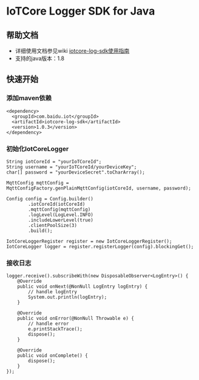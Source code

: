 # IoTCore Logger SDK for Java

## 帮助文档
* 详细使用文档参见wiki [iotcore-log-sdk使用指南](https://github.com/baidu/iotcore-sdk-java/wiki/%E6%97%A5%E5%BF%97%E6%9C%8D%E5%8A%A1SDK)
* 支持的java版本：1.8
    
## 快速开始

### 添加maven依赖
```$xslt
<dependency>
  <groupId>com.baidu.iot</groupId>
  <artifactId>iotcore-log-sdk</artifactId>
  <version>1.0.3</version>
</dependency>
```
### 初始化IotCoreLogger
```$xslt
String iotCoreId = "yourIoTCoreId";
String username = "yourIoTCoreId/yourDeviceKey";
char[] password = "yourDeviceSecret".toCharArray();

MqttConfig mqttConfig = MqttConfigFactory.genPlainMqttConfig(iotCoreId, username, password);

Config config = Config.builder()
        .iotCoreId(iotCoreId)
        .mqttConfig(mqttConfig)
        .logLevel(LogLevel.INFO)
        .includeLowerLevel(true)
        .clientPoolSize(3)
        .build();

IotCoreLoggerRegister register = new IotCoreLoggerRegister();
IotCoreLogger logger = register.registerLogger(config).blockingGet();
```

### 接收日志
```$xslt
logger.receive().subscribeWith(new DisposableObserver<LogEntry>() {
    @Override
    public void onNext(@NonNull LogEntry logEntry) {
        // handle logEntry
        System.out.println(logEntry);
    }

    @Override
    public void onError(@NonNull Throwable e) {
        // handle error
        e.printStackTrace();
        dispose();
    }

    @Override
    public void onComplete() {
        dispose();
    }
});
```


